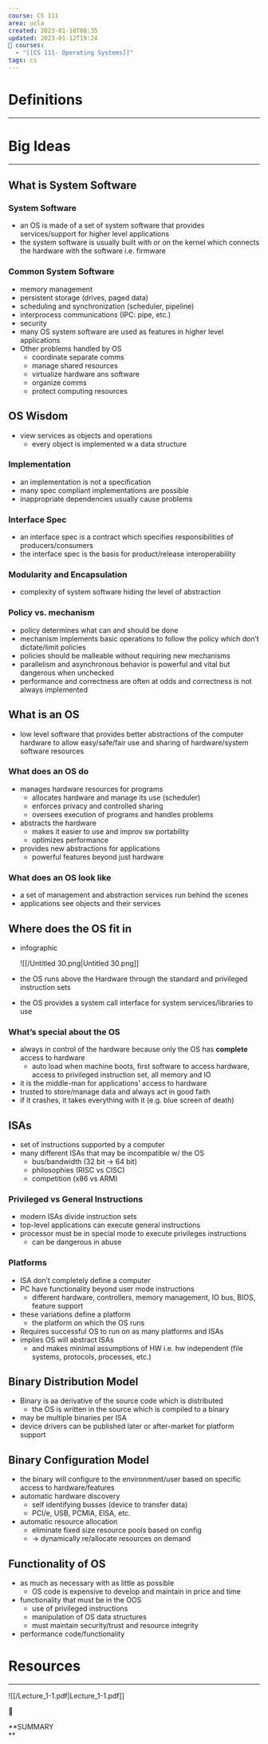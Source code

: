 ```yaml
---
course: CS 111
area: ucla
created: 2023-01-10T08:35
updated: 2023-01-12T19:24
📕 courses:
  - "[[CS 111- Operating Systems]]"
tags: cs
---
```

# Definitions

---

# Big Ideas

---

## What is System Software

### System Software

- an OS is made of a set of system software that provides services/support for higher level applications
- the system software is usually built with or on the kernel which connects the hardware with the software i.e. firmware

### Common System Software

- memory management
- persistent storage (drives, paged data)
- scheduling and synchronization (scheduler, pipeline)
- interprocess communications (IPC: pipe, etc.)
- security
- many OS system software are used as features in higher level applications
- Other problems handled by OS
    - coordinate separate comms
    - manage shared resources
    - virtualize hardware ans software
    - organize comms
    - protect computing resources

## OS Wisdom

- view services as objects and operations
    - every object is implemented w a data structure

### Implementation

- an implementation is not a specification
- many spec compliant implementations are possible
- inappropriate dependencies usually cause problems

### Interface Spec

- an interface spec is a contract which specifies responsibilities of producers/consumers
- the interface spec is the basis for product/release interoperability

### Modularity and Encapsulation

- complexity of system software hiding the level of abstraction

### Policy vs. mechanism

- policy determines what can and should be done
- mechanism implements basic operations to follow the policy which don’t dictate/limit policies
- policies should be malleable without requiring new mechanisms
- parallelism and asynchronous behavior is powerful and vital but dangerous when unchecked
- performance and correctness are often at odds and correctness is not always implemented

  

## What is an OS

- low level software that provides better abstractions of the computer hardware to allow easy/safe/fair use and sharing of hardware/system software resources

### What does an OS do

- manages hardware resources for programs
    - allocates hardware and manage its use (scheduler)
    - enforces privacy and controlled sharing
    - oversees execution of programs and handles problems
- abstracts the hardware
    - makes it easier to use and improv sw portability
    - optimizes performance
- provides new abstractions for applications
    - powerful features beyond just hardware

### What does an OS look like

- a set of management and abstraction services run behind the scenes
- applications see objects and their services

## Where does the OS fit in

- infographic
    
    ![[/Untitled 30.png|Untitled 30.png]]
    
- the OS runs above the Hardware through the standard and privileged instruction sets
- the OS provides a system call interface for system services/libraries to use

### What’s special about the OS

- always in control of the hardware because only the OS has **complete** access to hardware
    - auto load when machine boots, first software to access hardware, access to privileged instruction set, all memory and IO
- it is the middle-man for applications’ access to hardware
- trusted to store/manage data and always act in good faith
- if it crashes, it takes everything with it (e.g. blue screen of death)

## ISAs

- set of instructions supported by a computer
- many different ISAs that may be incompatible w/ the OS
    - bus/bandwidth (32 bit → 64 bit)
    - philosophies (RISC vs CISC)
    - competition (x86 vs ARM)

### Privileged vs General Instructions

- modern ISAs divide instruction sets
- top-level applications can execute general instructions
- processor must be in special mode to execute privileges instructions
    - can be dangerous in abuse

### Platforms

- ISA don’t completely define a computer
- PC have functionality beyond user mode instructions
    - different hardware, controllers, memory management, IO bus, BIOS, feature support
- these variations define a platform
    - the platform on which the OS runs
- Requires successful OS to run on as many platforms and ISAs
- implies OS will abstract ISAs
    - and makes minimal assumptions of HW i.e. hw independent (file systems, protocols, processes, etc.)

## Binary Distribution Model

- Binary is aa derivative of the source code which is distributed
    - the OS is written in the source which is compiled to a binary
- may be multiple binaries per ISA
- device drivers can be published later or after-market for platform support

## Binary Configuration Model

- the binary will configure to the environment/user based on specific access to hardware/features
- automatic hardware discovery
    - self identifying busses (device to transfer data)
    - PCI/e, USB, PCMIA, EISA, etc.
- automatic resource allocation
    - eliminate fixed size resource pools based on config
    - → dynamically re/allocate resources on demand

  

## Functionality of OS

- as much as necessary with as little as possible
    - OS code is expensive to develop and maintain in price and time
- functionality that must be in the OOS
    - use of privileged instructions
    - manipulation of OS data structures
    - must maintain security/trust and resource integrity
- performance code/functionality

# Resources

---

![[/Lecture_1-1.pdf|Lecture_1-1.pdf]]

📌

**SUMMARY  
**
